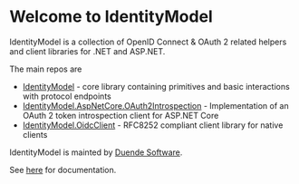 # Welcome to IdentityModel

IdentityModel is a collection of OpenID Connect & OAuth 2 related helpers and client libraries for .NET and ASP.NET.

The main repos are

* [IdentityModel](https://github.com/IdentityModel/IdentityModel) - core library containing primitives and basic interactions with protocol endpoints
* [IdentityModel.AspNetCore.OAuth2Introspection](https://github.com/IdentityModel/IdentityModel.AspNetCore.OAuth2Introspection) - Implementation of an OAuth 2 token introspection client for ASP.NET Core
* [IdentityModel.OidcClient](https://github.com/IdentityModel/IdentityModel.OidcClient) - RFC8252 compliant client library for native clients

IdentityModel is mainted by [Duende Software](https://duendesoftware.com).

See [here](https://identitymodel.readthedocs.io/en/latest/) for documentation.
